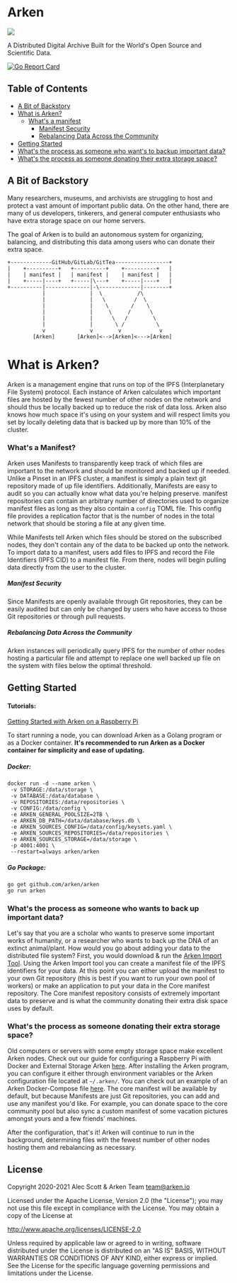 # Arken

<img src="https://avatars.githubusercontent.com/u/66809416?s=200&v=4">

A Distributed Digital Archive Built for the World's Open Source and Scientific Data.

[![Go Report Card](https://goreportcard.com/badge/github.com/arken/arken)](https://goreportcard.com/report/github.com/arken/arken)

## Table of Contents

- [A Bit of Backstory](#a-bit-of-backstory)
- [What is Arken?](#what-is-arken)
  - [What's a manifest](#whats-a-manifest)
    - [Manifest Security](#manifest-security)
    - [Rebalancing Data Across the Community](#rebalancing-data-across-the-community)
- [Getting Started](#getting-started)
- [What's the process as someone who want's to backup important data?](#what's-the-process-as-someone-who-want's-to-backup-important-data?)
- [What's the process as someone donating their extra storage space?](#what's-the-process-as-someone-donating-their-extra-storage-space?)

## A Bit of Backstory

Many researchers, museums, and archivists are struggling to host and protect a vast amount of important public data. 
On the other hand, there are many of us developers, tinkerers, and general computer enthusiasts who have extra storage 
space on our home servers.

The goal of Arken is to build an autonomous system for organizing, balancing, and distributing this data among users who 
can donate their extra space. 

```
+-------------GitHub/GitLab/GitTea-----------------+
|    +----------+   +----------+    +----------+   |
|    | manifest |   | manifest |    | manifest |   |
|    +-----|----+   +-----|\---+    +-----|----+   |
+----------|--------------|-\-------------|--------+
           |              |  \           /\
           |              |   \         /  \
           |              |    \       /    \
           |              |     \     /      \
           |              |      \   /        \
           |              |       \ /          \
           v              v        v            v
        [Arken]       [Arken]<-->[Arken]<--->[Arken]
```

# What is Arken?

Arken is a management engine that runs on top of the IPFS (Interplanetary File System) protocol. Each instance of Arken 
calculates which important files are hosted by the fewest number of other nodes on the network and should thus be 
locally backed up to reduce the risk of data loss. Arken also knows how much space it's using on your system and will 
respect limits you set by locally deleting data that is backed up by more than 10% of the cluster. 

### What's a Manifest?

Arken uses Manifests to transparently keep track of which files are important to the network and should be
monitored and backed up if needed. Unlike a Pinset in an IPFS cluster, a manifest is simply a plain text git repository
made of up file identifiers. Additionally, Manifests are easy to audit so you can actually know what data you're helping
preserve. manifest repositories can contain an arbitrary number of directories used to organize manifest files as long as 
they also contain a `config` TOML file. This config file provides a replication factor that is the number of nodes in the
total network that should be storing a file at any given time.

While Manifests tell Arken which files should be stored on the subscribed nodes, they don't contain any of the
data to be backed up onto the network. To import data to a manifest, users add files to IPFS and record the File 
Identifiers (IPFS CID) to a manifest file. From there, nodes will begin pulling data directly from the user to the cluster.

##### Manifest Security

Since Manifests are openly available through Git repositories, they can be easily audited but can only be changed by 
users who have access to those Git repositories or through pull requests.

##### Rebalancing Data Across the Community

Arken instances will periodically query IPFS for the number of other nodes hosting a particular file and attempt to 
replace one well backed up file on the system with files below the optimal threshold.

## Getting Started

#### Tutorials:
[Getting Started with Arken on a Raspberry Pi](https://github.com/arken/arken/blob/master/docs/raspberry-pi-setup.md)

To start running a node, you can download Arken as a Golang program or as a Docker container. 
**It's recommended to run Arken as a Docker container for simplicity and ease of updating.** 

##### Docker:

```
docker run -d --name arken \
 -v STORAGE:/data/storage \
 -v DATABASE:/data/database \
 -v REPOSITORIES:/data/repositories \
 -v CONFIG:/data/config \
 -e ARKEN_GENERAL_POOLSIZE=2TB \
 -e ARKEN_DB_PATH=/data/database/keys.db \
 -e ARKEN_SOURCES_CONFIG=/data/config/keysets.yaml \
 -e ARKEN_SOURCES_REPOSITORIES=/data/repositories \
 -e ARKEN_SOURCES_STORAGE=/data/storage \
 -p 4001:4001 \
 --restart=always arken/arken
```

##### Go Package:

```
go get github.com/arken/arken
go run arken
```

### What's the process as someone who wants to back up important data?

Let's say that you are a scholar who wants to preserve some important works of humanity, or a researcher who wants 
to back up the DNA of an extinct animal/plant. How would you go about adding your data to the distributed file system? 
First, you would download & run the [Arken Import Tool](https://github.com/arken/ait). Using the Arken Import tool you can create 
a manifest file of the IPFS identifiers for your data. At this point you can either upload the manifest to your own Git 
repository (this is best if you want to run your own pool of workers) or make an application to put your data in the
Core manifest repository. The Core manifest repository consists of extremely important data to preserve and is what the 
community donating their extra disk space uses by default.

### What's the process as someone donating their extra storage space?

Old computers or servers with some empty storage space make excellent Arken nodes. Check out our guide for configuring a Raspberry Pi with Docker and External Storage Arken [here](https://github.com/arken/arken/blob/master/docs/raspberry-pi-setup.md). After installing the 
Arken program, you can configure it either through environment variables or the Arken configuration file located at `~/.arken/`. You can check out an example of an Arken Docker-Compose file [here](https://github.com/arken/arken/blob/master/docs/examples/docker-compose.yml). The core manifest will be available by default, but because Manifests are just Git repositories, you can add and use 
any manifest you'd like. For example, you can donate space to the core community pool but also sync a custom manifest of 
some vacation pictures amongst yours and a few friends' machines.

After the configuration, that's it! Arken will continue to run in the background, determining files with the fewest 
number of other nodes hosting them and rebalancing as necessary.

## License

Copyright 2020-2021 Alec Scott & Arken Team <team@arken.io>

Licensed under the Apache License, Version 2.0 (the "License");
you may not use this file except in compliance with the License.
You may obtain a copy of the License at

http://www.apache.org/licenses/LICENSE-2.0

Unless required by applicable law or agreed to in writing, software
distributed under the License is distributed on an "AS IS" BASIS,
WITHOUT WARRANTIES OR CONDITIONS OF ANY KIND, either express or implied.
See the License for the specific language governing permissions and
limitations under the License.
